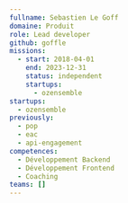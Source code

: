 ```yaml
---
fullname: Sebastien Le Goff
domaine: Produit
role: Lead developer
github: goffle
missions:
  - start: 2018-04-01
    end: 2023-12-31
    status: independent
    startups:
      - ozensemble
startups:
  - ozensemble
previously:
  - pop
  - eac
  - api-engagement
competences:
  - Développement Backend
  - Développement Frontend
  - Coaching
teams: []
---
```

